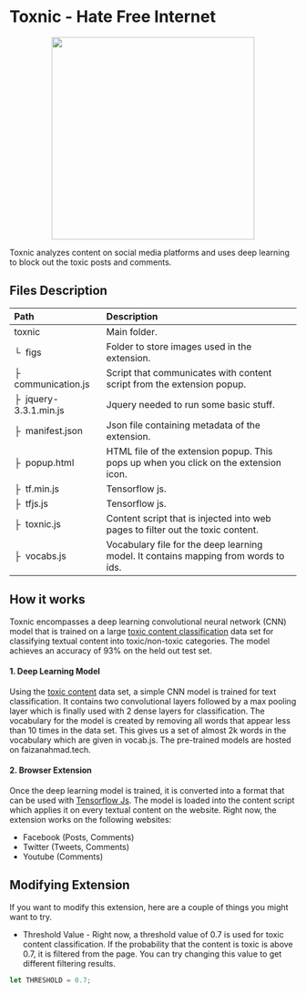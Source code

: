 # Toxnic - Hate Free Internet


<p align="center" style="margin-top: 12px; margin-bottom: 12px;">
<img src="https://faizanahmad.tech/toxnic/img/logo-tight.png" width="356">
</p>



Toxnic analyzes content on social media platforms and uses deep learning to block out the toxic posts and comments.

## Files Description
| Path | Description
| :--- | :----------
| toxnic | Main folder.
| &boxur;&nbsp; figs | Folder to store images used in the extension.
| &boxvr;&nbsp; communication.js | Script that communicates with content script from the extension popup.
| &boxvr;&nbsp; jquery-3.3.1.min.js | Jquery needed to run some basic stuff.
| &boxvr;&nbsp; manifest.json | Json file containing metadata of the extension.
| &boxvr;&nbsp; popup.html | HTML file of the extension popup. This pops up when you click on the extension icon.
| &boxvr;&nbsp; tf.min.js | Tensorflow js.
| &boxvr;&nbsp; tfjs.js | Tensorflow js.
| &boxvr;&nbsp; toxnic.js | Content script that is injected into web pages to filter out the toxic content.
| &boxvr;&nbsp; vocabs.js | Vocabulary file for the deep learning model. It contains mapping from words to ids.

## How it works
Toxnic encompasses a deep learning convolutional neural network (CNN) model that is trained on a large [toxic content classification](https://www.kaggle.com/c/jigsaw-toxic-comment-classification-challenge/data) data set for classifying textual content into toxic/non-toxic categories. The model achieves an accuracy of 93% on the held out test set.

#### 1. Deep Learning Model
Using the [toxic content](https://www.kaggle.com/c/jigsaw-toxic-comment-classification-challenge/data) data set, a simple CNN model is trained for text classification. It contains two convolutional layers followed by a max pooling layer which is finally used with 2 dense layers for classification. The vocabulary for the model is created by removing all words that appear less than 10 times in the data set. This gives us a set of almost 2k words in the vocabulary which are given in vocab.js. The pre-trained models are hosted on faizanahmad.tech.

#### 2. Browser Extension
Once the deep learning model is trained, it is converted into a format that can be used with [Tensorflow Js](https://www.tensorflow.org/js). The model is loaded into the content script which applies it on every textual content on the website. Right now, the extension works on the following websites:
- Facebook (Posts, Comments)
- Twitter (Tweets, Comments)
- Youtube (Comments)

## Modifying Extension
If you want to modify this extension, here are a couple of things you might want to try.
- Threshold Value - Right now, a threshold value of 0.7 is used for toxic content classification. If the probability that the content is toxic is above 0.7, it is filtered from the page. You can try changing this value to get different filtering results.
```javascript
let THRESHOLD = 0.7;
```
